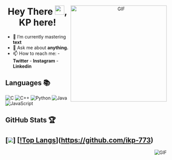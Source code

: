 <div align="center">
<img align="right" alt="GIF" height="300px" src="https://blog.insaid.co/wp-content/uploads/2020/01/Coding.gif"/>

# Hey There <img src="https://media.tenor.com/images/822fb670841c6f6582fefbb82e338a50/tenor.gif" width="29px">, KP here!
</div>

- 🌱 I’m currently mastering **text**
- 💬 Ask me about **anything.**
- 📫 How to reach me: 
          - **Twitter** 
          - **Instagram**
          - **Linkedin**
         
## Languages 📚 

![C](https://img.shields.io/badge/-C-000?style=flat&logo=C)
![C++](https://img.shields.io/badge/-C++-000?style=flat&logo=C%2B%2B&logoColor=00599C)
![Python](https://img.shields.io/badge/-Python-000?style=flat&logo=python)
![Java](https://img.shields.io/badge/-Java-000?style=flat&logo=Java&logoColor=007396)
![JavaScript](https://img.shields.io/badge/-JavaScript-000?style=flat&logo=javascript)

##  GitHub Stats 🏆
[![](https://github-readme-stats.vercel.app/api?username=ikp-773&&show_icons=true&title_color=ffffff&icon_color=bb2acf&text_color=daf7dc&bg_color=151515)]
[[!Top Langs](https://github-readme-stats.vercel.app/api/top-langs/?username=ikp-773&layout=compact&show_icons=true&title_color=ffffff&icon_color=bb2acf&text_color=daf7dc&bg_color=151515)](https://github.com/ikp-773)
 ---
 
<img align="right" alt="GIF" src="https://github4life.herokuapp.com/ikp-773.gif" />



